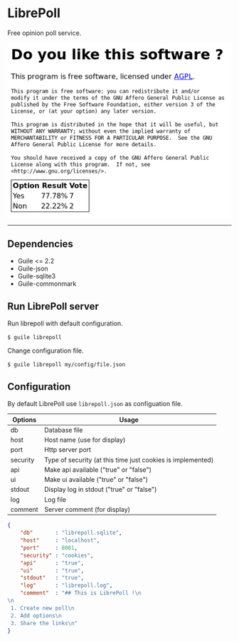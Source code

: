 LibrePoll
=========

Free opinion poll service.

![example](doc/example.png)

---

## Dependencies

 - Guile <= 2.2
 - Guile-json
 - Guile-sqlite3
 - Guile-commonmark

## Run LibrePoll server

Run librepoll with default configuration.

```shell
$ guile librepoll
```

Change configuration file.

```shell
$ guile librepoll my/config/file.json
```


## Configuration

By default LibrePoll use `librepoll.json` as configuation file.

| Options  | Usage                                                       |
|----------|-------------------------------------------------------------|
| db       | Database file                                               |
| host     | Host name (use for display)                                 |
| port     | Http server port                                            |
| security | Type of security (at this time just cookies is implemented) |
| api      | Make api available ("true" or "false")                      |
| ui       | Make ui available ("true" or "false")                       |
| stdout   | Display log in stdout ("true" or "false")                   |
| log      | Log file                                                    |
| comment  | Server comment (for display)                                |


```json
{
    "db"       : "librepoll.sqlite",
    "host"     : "localhost",
    "port"     : 8081,
    "security" : "cookies",
    "api"      : "true",
    "ui"       : "true",
    "stdout"   : "true",
    "log"      : "librepoll.log",
    "comment"  : "## This is LibrePoll !\n
\n
 1. Create new poll\n
 2. Add options\n
 3. Share the links\n"
}
```
